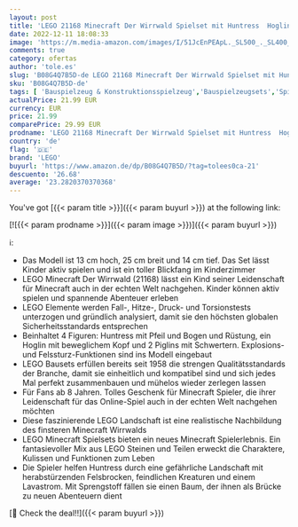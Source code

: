 ```yaml
---
layout: post
title: 'LEGO 21168 Minecraft Der Wirrwald Spielset mit Huntress  Hoglin und 2 Piglins  Spielzeug ab 8 Jahren'
date: 2022-12-11 18:08:33
image: 'https://m.media-amazon.com/images/I/51JcEnPEApL._SL500_._SL400_.jpg'
comments: true
category: ofertas
author: 'tole.es'
slug: 'B08G4Q7B5D-de LEGO 21168 Minecraft Der Wirrwald Spielset mit Huntress...'
sku: 'B08G4Q7B5D-de'
tags: [ 'Bauspielzeug & Konstruktionsspielzeug','Bauspielzeugsets','Spielzeug','lego','🇩🇪', ]
actualPrice: 21.99 EUR
currency: EUR
price: 21.99
comparePrice: 29.99 EUR
prodname: 'LEGO 21168 Minecraft Der Wirrwald Spielset mit Huntress  Hoglin und 2 Piglins  Spielzeug ab 8 Jahren'
country: 'de'
flag: '🇩🇪'
brand: 'LEGO'
buyurl: 'https://www.amazon.de/dp/B08G4Q7B5D/?tag=tolees0ca-21'
descuento: '26.68'
average: '23.2820370370368'
---
```


You've got [{{< param title >}}]({{< param buyurl >}}) at the following link:

[![{{< param prodname >}}]({{< param image >}})]({{< param buyurl >}})

ℹ️:

- Das Modell ist 13 cm hoch, 25 cm breit und 14 cm tief. Das Set lässt Kinder aktiv spielen und ist ein toller Blickfang im Kinderzimmer
- LEGO Minecraft Der Wirrwald (21168) lässt ein Kind seiner Leidenschaft für Minecraft auch in der echten Welt nachgehen. Kinder können aktiv spielen und spannende Abenteuer erleben
- LEGO Elemente werden Fall-, Hitze-, Druck- und Torsionstests unterzogen und gründlich analysiert, damit sie den höchsten globalen Sicherheitsstandards entsprechen
- Beinhaltet 4 Figuren: Huntress mit Pfeil und Bogen und Rüstung, ein Hoglin mit beweglichem Kopf und 2 Piglins mit Schwertern. Explosions- und Felssturz-Funktionen sind ins Modell eingebaut
- LEGO Bausets erfüllen bereits seit 1958 die strengen Qualitätsstandards der Branche, damit sie einheitlich und kompatibel sind und sich jedes Mal perfekt zusammenbauen und mühelos wieder zerlegen lassen
- Für Fans ab 8 Jahren. Tolles Geschenk für Minecraft Spieler, die ihrer Leidenschaft für das Online-Spiel auch in der echten Welt nachgehen möchten
- Diese faszinierende LEGO Landschaft ist eine realistische Nachbildung des finsteren Minecraft Wirrwalds
- LEGO Minecraft Spielsets bieten ein neues Minecraft Spielerlebnis. Ein fantasievoller Mix aus LEGO Steinen und Teilen erweckt die Charaktere, Kulissen und Funktionen zum Leben
- Die Spieler helfen Huntress durch eine gefährliche Landschaft mit herabstürzenden Felsbrocken, feindlichen Kreaturen und einem Lavastrom. Mit Sprengstoff fällen sie einen Baum, der ihnen als Brücke zu neuen Abenteuern dient

[🛒 Check the deal!!]({{< param buyurl >}})
